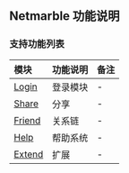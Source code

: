 ## Netmarble 功能说明

### 支持功能列表

| 模块 | 功能说明 | 备注 |
| :-- | :------- | :--- |
| [Login](login.md) | 登录模块 | - |
| [Share](share.md) | 分享 | - |
| [Friend](friend.md) | 关系链 | - |
| [Help](help.md) | 帮助系统 | - |
| [Extend](extend.md) | 扩展 | - |


